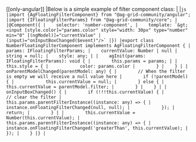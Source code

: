[[only-angular]]
|Below is a simple example of filter component class:
|
|```js
|import {AgFloatingFilterComponent} from "@ag-grid-community/angular";
|import {IFloatingFilterParams} from "@ag-grid-community/core";
|
|@Component({
|    selector: 'number-component',
|    template: `&gt; <input [style.color]="params.color" style="width: 30px" type="number" min="0" [(ngModel)]="currentValue"
|                           (input)="onInputBoxChanged($event)"/>`
|})
|export class NumberFloatingFilterComponent implements AgFloatingFilterComponent {
|    params: IFloatingFilterParams;
|    currentValue: Number | null | string = null;
|    style: any;
|
|    agInit(params: IFloatingFilterParams): void {
|        this.params = params;
|
|        this.style = {
|            color: params.color
|        }
|    }
|
|    onParentModelChanged(parentModel: any) {
|        // When the filter is empty we will receive a null value here
|        if (!parentModel) {
|            this.currentValue = null;
|        } else {
|            this.currentValue = parentModel.filter;
|        }
|    }
|
|    onInputBoxChanged() {
|        if (!!!this.currentValue) {
|            // clear the filter
|            this.params.parentFilterInstance((instance: any) => {
|                instance.onFloatingFilterChanged(null, null);
|            });
|            return;
|        }
|
|        this.currentValue = Number(this.currentValue);
|        this.params.parentFilterInstance((instance: any) => {
|            instance.onFloatingFilterChanged('greaterThan', this.currentValue);
|        });
|    }
|}
|```

